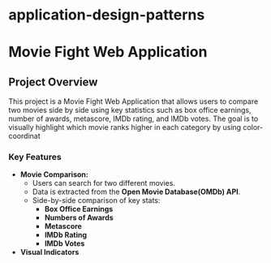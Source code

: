 # application-design-patterns

# Movie Fight Web Application

## Project Overview
This project is a Movie Fight Web Application that allows users to compare two movies side by side using key statistics such as box office earnings, number of awards, metascore, IMDb rating, and IMDb votes. The goal is to visually highlight which movie ranks higher in each category by using color-coordinat

### Key Features
- **Movie Comparison:**
    - Users can search for two different movies.
    - Data is extracted from the **Open Movie Database(OMDb) API**.
    - Side-by-side comparison of key stats:
        - **Box Office Earnings**
        - **Numbers of Awards**
        - **Metascore**
        - **IMDb Rating**
        - **IMDb Votes**
- **Visual Indicators**